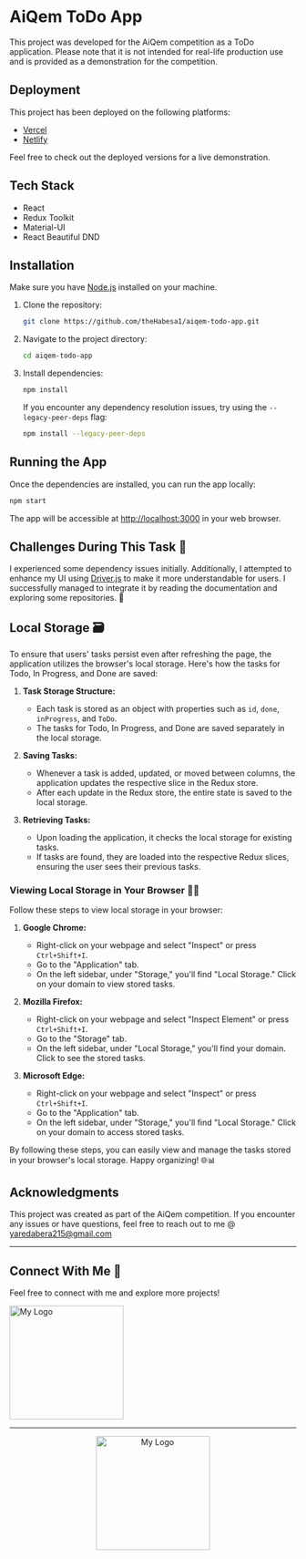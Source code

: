 
# AiQem ToDo App

This project was developed for the AiQem competition as a ToDo application. Please note that it is not intended for real-life production use and is provided as a demonstration for the competition.

## Deployment

This project has been deployed on the following platforms:

- [Vercel](https://ai-qem-compitition-zon2.vercel.app/)
- [Netlify](https://main--aiqemcomp-yaredabera.netlify.app/)

Feel free to check out the deployed versions for a live demonstration.

## Tech Stack

- React
- Redux Toolkit
- Material-UI
- React Beautiful DND

## Installation

Make sure you have [Node.js](https://nodejs.org/) installed on your machine.

1. Clone the repository:

   ```bash
   git clone https://github.com/theHabesa1/aiqem-todo-app.git
   ```

2. Navigate to the project directory:

   ```bash
   cd aiqem-todo-app
   ```

3. Install dependencies:

   ```bash
   npm install
   ```

   If you encounter any dependency resolution issues, try using the `--legacy-peer-deps` flag:

   ```bash
   npm install --legacy-peer-deps
   ```

## Running the App

Once the dependencies are installed, you can run the app locally:

```bash
npm start
```

The app will be accessible at [http://localhost:3000](http://localhost:3000) in your web browser.

## Challenges During This Task 🤔

I experienced some dependency issues initially. Additionally, I attempted to enhance my UI using [Driver.js](https://driverjs.com/) to make it more understandable for users. I successfully managed to integrate it by reading the documentation and exploring some repositories. 🚀

## Local Storage 🗃️

To ensure that users' tasks persist even after refreshing the page, the application utilizes the browser's local storage. Here's how the tasks for Todo, In Progress, and Done are saved:

1. **Task Storage Structure:**
   - Each task is stored as an object with properties such as `id`, `done`, `inProgress`, and `ToDo`.
   - The tasks for Todo, In Progress, and Done are saved separately in the local storage.

2. **Saving Tasks:**
   - Whenever a task is added, updated, or moved between columns, the application updates the respective slice in the Redux store.
   - After each update in the Redux store, the entire state is saved to the local storage.

3. **Retrieving Tasks:**
   - Upon loading the application, it checks the local storage for existing tasks.
   - If tasks are found, they are loaded into the respective Redux slices, ensuring the user sees their previous tasks.

### Viewing Local Storage in Your Browser 🕵️‍♂️

Follow these steps to view local storage in your browser:

1. **Google Chrome:**
   - Right-click on your webpage and select "Inspect" or press `Ctrl+Shift+I`.
   - Go to the "Application" tab.
   - On the left sidebar, under "Storage," you'll find "Local Storage." Click on your domain to view stored tasks.

2. **Mozilla Firefox:**
   - Right-click on your webpage and select "Inspect Element" or press `Ctrl+Shift+I`.
   - Go to the "Storage" tab.
   - On the left sidebar, under "Local Storage," you'll find your domain. Click to see the stored tasks.

3. **Microsoft Edge:**
   - Right-click on your webpage and select "Inspect" or press `Ctrl+Shift+I`.
   - Go to the "Application" tab.
   - On the left sidebar, under "Storage," you'll find "Local Storage." Click on your domain to access stored tasks.

By following these steps, you can easily view and manage the tasks stored in your browser's local storage. Happy organizing! 🌐📊

## Acknowledgments

This project was created as part of the AiQem competition. If you encounter any issues or have questions, feel free to reach out to me @ yaredabera215@gmail.com

---

## Connect With Me 🤝

Feel free to connect with me and explore more projects!

[<img src="https://res.cloudinary.com/yd1738/image/upload/v1700224949/dij3imlp1xopuj8t6bqf.jpg" alt="My Logo" width="200"/>](https://your-website-or-profile-link)

---

<p align="center">
  <img src="https://res.cloudinary.com/yd1738/image/upload/v1700224949/dij3imlp1xopuj8t6bqf.jpg" alt="My Logo" width="200"/>
</p>









